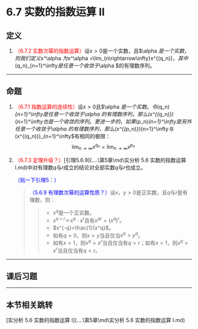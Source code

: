 # 6.7 实数的指数运算 II

## 定义

1. <font color=red>（6.7.2 实数次幂的指数运算）</font>设$x>0$是一个实数，且$\alpha $是一个实数，则我们定义$x^\alpha $为$x^\alpha =\lim_{n\rightarrow\infty}x^{(q_n)}$，其中$(q_n)_{n=1}^\infty$是任意一个收敛于$\alpha $的有理数序列。

---

## 命题

1. <font color=red>（6.7.1 指数运算的连续性）</font>设$x>0$且$\alpha $是一个实数。令$(q_n)_{n=1}^\infty$是任意一个收敛于$\alpha $的有理数序列，那么$(x^{(q_n)})_{n=1}^\infty$也是一个收敛的序列。更进一步的，如果$(p_n)_{n=1}^\infty$是另外任意一个收敛于$\alpha $的有理数序列，那么$(x^{(p_n)})_{n=1}^\infty$与$(x^{(q_n)})_{n=1}^\infty$有相同的极限：
   $$
   \lim_{n\rightarrow\infty}x^{q_n}=\lim_{n\rightarrow\infty}x^{p_n}
   $$

2. <font color=red>（6.7.3 定理升级？）</font>[引理5.6.9](..\..\第5章\md\实分析 5.6 实数的指数运算 I.md)中对有理数$q$与$r$成立的结论对全部实数$q$与$r$也成立。

   <font color=blue>（贴一下引理5：）</font>

   > <font color=blue>（5.6.9 有理数次幂的运算性质？）</font>设$x$，$y>0$是正实数，且$q$与$r$是有理数，则：
   >
   > > * $x^q$是一个正实数。
   > > * $x^{q+r}＝x^q\cdot x^r$且有$x^{qr}=(x^q)^r$。
   > > * $x^{-q}=\frac{1}{x^q}$。
   > > * 如有$q>0$，则$x>y$当且仅当$x^q>y^q$。
   > > * 如有$x>1$，则$x^q>x^r$当且仅当有$q>r$；如有$x<1$，则$x^q>x^r$当且仅当有$q<r$。

---

## 课后习题

---

## 本节相关跳转

[实分析 5.6 实数的指数运算 I](..\..\第5章\md\实分析 5.6 实数的指数运算 I.md)
